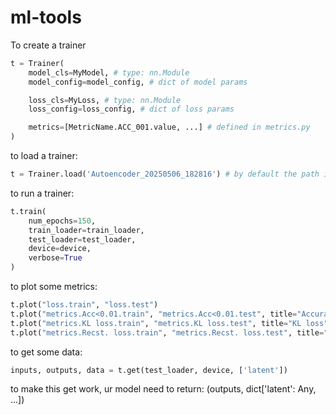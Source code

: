 # ml-tools

To create a trainer

```py
t = Trainer(
    model_cls=MyModel, # type: nn.Module
    model_config=model_config, # dict of model params

    loss_cls=MyLoss, # type: nn.Module
    loss_config=loss_config, # dict of loss params

    metrics=[MetricName.ACC_001.value, ...] # defined in metrics.py
)

```

to load a trainer:
```py
t = Trainer.load('Autoencoder_20250506_182816') # by default the path is ./runs/{filename}
```

to run a trainer:
```py
t.train(
    num_epochs=150,
    train_loader=train_loader,
    test_loader=test_loader,
    device=device,
    verbose=True
)
```

to plot some metrics:
```py
t.plot("loss.train", "loss.test")
t.plot("metrics.Acc<0.01.train", "metrics.Acc<0.01.test", title="Accuracy < 0.01")
t.plot("metrics.KL loss.train", "metrics.KL loss.test", title="KL loss")
t.plot("metrics.Recst. loss.train", "metrics.Recst. loss.test", title="Recst. loss")
```

to get some data:
```py
inputs, outputs, data = t.get(test_loader, device, ['latent'])
```

to make this get work, ur model need to return: (outputs, dict['latent': Any, ...])
